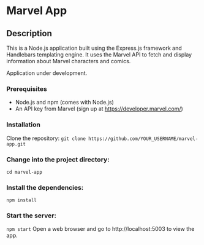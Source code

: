 # Marvel App

## Description
This is a Node.js application built using the Express.js framework and Handlebars templating engine. It uses the Marvel API to fetch and display information about Marvel characters and comics.

Application under development.

### Prerequisites
- Node.js and npm (comes with Node.js)
- An API key from Marvel (sign up at https://developer.marvel.com/)

### Installation
Clone the repository:
```git clone https://github.com/YOUR_USERNAME/marvel-app.git```

### Change into the project directory:
```cd marvel-app```

### Install the dependencies:
```npm install```

### Start the server:
```npm start```
Open a web browser and go to http://localhost:5003 to view the app.
